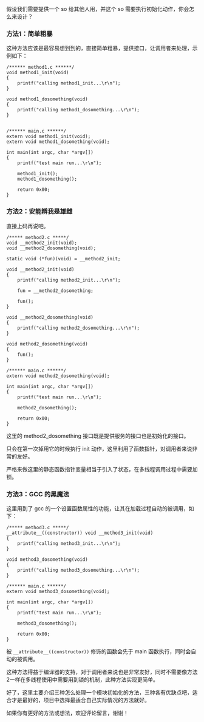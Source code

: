 假设我们需要提供一个 so 给其他人用，并这个 so 需要执行初始化动作，你会怎么来设计？

### 方法1：简单粗暴

这种方法应该是最容易想到到的，直接简单粗暴，提供接口，让调用者来处理，示例如下：

	/****** method1.c ******/	
	void method1_init(void)
	{
	    printf("calling method1_init...\r\n");
	}
	
	void method1_dosomething(void)
	{
	    printf("calling method1_dosomething...\r\n");
	}


	/****** main.c ******/
	extern void method1_init(void);
	extern void method1_dosomething(void);
	
	int main(int argc, char *argv[])
	{
	    printf("test main run...\r\n");
	
	    method1_init();
	    method1_dosomething();
	
	    return 0x00;
	}


### 方法2：安能辨我是雄雌

直接上码再说吧。

	/***** method2.c *****/
	void __method2_init(void);
	void __method2_dosomething(void);
	
	static void (*fun)(void) = __method2_init;
	
	void __method2_init(void)
	{
	    printf("calling method2_init...\r\n");
	
	    fun = __method2_dosomething;
	
	    fun();
	}
	
	void __method2_dosomething(void)
	{
	    printf("calling method2_dosomething...\r\n");
	}
	
	void method2_dosomething(void)
	{
	    fun();
	}

	/****** main.c ******/
	extern void method2_dosomething(void);
	
	int main(int argc, char *argv[])
	{
	    printf("test main run...\r\n");
	
	    method2_dosomething();
	
	    return 0x00;
	}

这里的 method2_dosomething 接口既是提供服务的接口也是初始化的接口。

只会在第一次掉用它的时候执行 init 动作，这里利用了函数指针，对调用者来说非常的友好。

严格来做这里的静态函数指针变量相当于引入了状态，在多线程调用过程中需要加锁。

### 方法3：GCC 的黑魔法

这里用到了 gcc 的一个设置函数属性的功能，让其在加载过程自动的被调用，如下：

	/***** method3.c *****/
	__attribute__((constructor)) void __method3_init(void)
	{
	    printf("calling method3_init...\r\n");
	}
	
	void method3_dosomething(void)
	{
	    printf("calling method3_dosomething...\r\n");
	}

	/****** main.c ******/
	extern void method3_dosomething(void);
	
	int main(int argc, char *argv[])
	{
	    printf("test main run...\r\n");
	
	    method3_dosomething();
	
	    return 0x00;
	}

被 <code>\_\_attribute\_\_((constructor))</code> 修饰的函数会先于 main 函数执行，同时会自动的被调用。

这种方法得益于编译器的支持，对于调用者来说也是非常友好，同时不需要像方法2一样在多线程使用中需要用到锁的机制，此种方法实现更简单。

好了，这里主要介绍三种怎么处理一个模块初始化的方法，三种各有优缺点吧，适合才是最好的，项目中选择最适合自己实际情况的方法就好。

如果你有更好的方法或想法，欢迎评论留言，谢谢！

